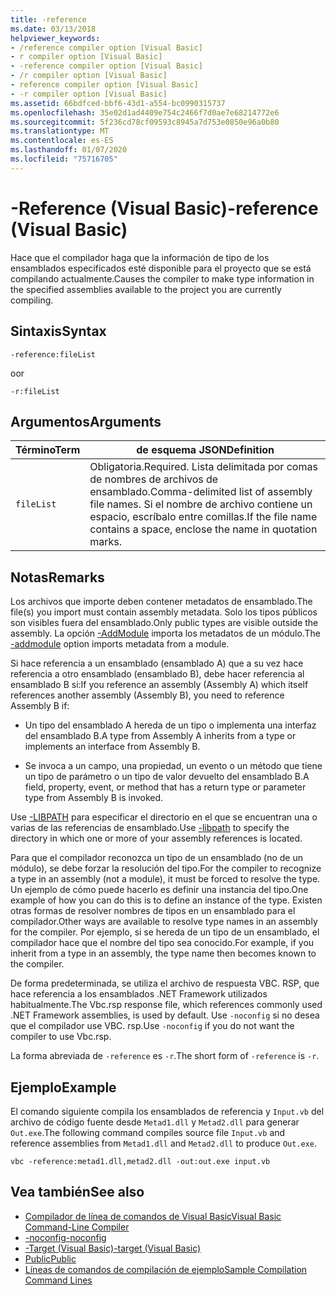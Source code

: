 ```yaml
---
title: -reference
ms.date: 03/13/2018
helpviewer_keywords:
- /reference compiler option [Visual Basic]
- r compiler option [Visual Basic]
- -reference compiler option [Visual Basic]
- /r compiler option [Visual Basic]
- reference compiler option [Visual Basic]
- -r compiler option [Visual Basic]
ms.assetid: 66bdfced-bbf6-43d1-a554-bc0990315737
ms.openlocfilehash: 35e02d1ad4409e754c2466f7d0ae7e68214772e6
ms.sourcegitcommit: 5f236cd78cf09593c8945a7d753e0850e96a0b80
ms.translationtype: MT
ms.contentlocale: es-ES
ms.lasthandoff: 01/07/2020
ms.locfileid: "75716705"
---
```

# <a name="-reference-visual-basic"></a><span data-ttu-id="82a4a-102">-Reference (Visual Basic)</span><span class="sxs-lookup"><span data-stu-id="82a4a-102">-reference (Visual Basic)</span></span>
<span data-ttu-id="82a4a-103">Hace que el compilador haga que la información de tipo de los ensamblados especificados esté disponible para el proyecto que se está compilando actualmente.</span><span class="sxs-lookup"><span data-stu-id="82a4a-103">Causes the compiler to make type information in the specified assemblies available to the project you are currently compiling.</span></span>  
  
## <a name="syntax"></a><span data-ttu-id="82a4a-104">Sintaxis</span><span class="sxs-lookup"><span data-stu-id="82a4a-104">Syntax</span></span>  
  
```console  
-reference:fileList  
```

<span data-ttu-id="82a4a-105">o</span><span class="sxs-lookup"><span data-stu-id="82a4a-105">or</span></span>

```console
-r:fileList  
```  
  
## <a name="arguments"></a><span data-ttu-id="82a4a-106">Argumentos</span><span class="sxs-lookup"><span data-stu-id="82a4a-106">Arguments</span></span>  
  
|<span data-ttu-id="82a4a-107">Término</span><span class="sxs-lookup"><span data-stu-id="82a4a-107">Term</span></span>|<span data-ttu-id="82a4a-108">de esquema JSON</span><span class="sxs-lookup"><span data-stu-id="82a4a-108">Definition</span></span>|  
|---|---|  
|`fileList`|<span data-ttu-id="82a4a-109">Obligatoria.</span><span class="sxs-lookup"><span data-stu-id="82a4a-109">Required.</span></span> <span data-ttu-id="82a4a-110">Lista delimitada por comas de nombres de archivos de ensamblado.</span><span class="sxs-lookup"><span data-stu-id="82a4a-110">Comma-delimited list of assembly file names.</span></span> <span data-ttu-id="82a4a-111">Si el nombre de archivo contiene un espacio, escríbalo entre comillas.</span><span class="sxs-lookup"><span data-stu-id="82a4a-111">If the file name contains a space, enclose the name in quotation marks.</span></span>|  
  
## <a name="remarks"></a><span data-ttu-id="82a4a-112">Notas</span><span class="sxs-lookup"><span data-stu-id="82a4a-112">Remarks</span></span>  
 <span data-ttu-id="82a4a-113">Los archivos que importe deben contener metadatos de ensamblado.</span><span class="sxs-lookup"><span data-stu-id="82a4a-113">The file(s) you import must contain assembly metadata.</span></span> <span data-ttu-id="82a4a-114">Solo los tipos públicos son visibles fuera del ensamblado.</span><span class="sxs-lookup"><span data-stu-id="82a4a-114">Only public types are visible outside the assembly.</span></span> <span data-ttu-id="82a4a-115">La opción [-AddModule](../../../visual-basic/reference/command-line-compiler/addmodule.md) importa los metadatos de un módulo.</span><span class="sxs-lookup"><span data-stu-id="82a4a-115">The [-addmodule](../../../visual-basic/reference/command-line-compiler/addmodule.md) option imports metadata from a module.</span></span>  
  
 <span data-ttu-id="82a4a-116">Si hace referencia a un ensamblado (ensamblado A) que a su vez hace referencia a otro ensamblado (ensamblado B), debe hacer referencia al ensamblado B si:</span><span class="sxs-lookup"><span data-stu-id="82a4a-116">If you reference an assembly (Assembly A) which itself references another assembly (Assembly B), you need to reference Assembly B if:</span></span>  
  
- <span data-ttu-id="82a4a-117">Un tipo del ensamblado A hereda de un tipo o implementa una interfaz del ensamblado B.</span><span class="sxs-lookup"><span data-stu-id="82a4a-117">A type from Assembly A inherits from a type or implements an interface from Assembly B.</span></span>  
  
- <span data-ttu-id="82a4a-118">Se invoca a un campo, una propiedad, un evento o un método que tiene un tipo de parámetro o un tipo de valor devuelto del ensamblado B.</span><span class="sxs-lookup"><span data-stu-id="82a4a-118">A field, property, event, or method that has a return type or parameter type from Assembly B is invoked.</span></span>  
  
 <span data-ttu-id="82a4a-119">Use [-LIBPATH](../../../visual-basic/reference/command-line-compiler/libpath.md) para especificar el directorio en el que se encuentran una o varias de las referencias de ensamblado.</span><span class="sxs-lookup"><span data-stu-id="82a4a-119">Use [-libpath](../../../visual-basic/reference/command-line-compiler/libpath.md) to specify the directory in which one or more of your assembly references is located.</span></span>  
  
 <span data-ttu-id="82a4a-120">Para que el compilador reconozca un tipo de un ensamblado (no de un módulo), se debe forzar la resolución del tipo.</span><span class="sxs-lookup"><span data-stu-id="82a4a-120">For the compiler to recognize a type in an assembly (not a module), it must be forced to resolve the type.</span></span> <span data-ttu-id="82a4a-121">Un ejemplo de cómo puede hacerlo es definir una instancia del tipo.</span><span class="sxs-lookup"><span data-stu-id="82a4a-121">One example of how you can do this is to define an instance of the type.</span></span> <span data-ttu-id="82a4a-122">Existen otras formas de resolver nombres de tipos en un ensamblado para el compilador.</span><span class="sxs-lookup"><span data-stu-id="82a4a-122">Other ways are available to resolve type names in an assembly for the compiler.</span></span> <span data-ttu-id="82a4a-123">Por ejemplo, si se hereda de un tipo de un ensamblado, el compilador hace que el nombre del tipo sea conocido.</span><span class="sxs-lookup"><span data-stu-id="82a4a-123">For example, if you inherit from a type in an assembly, the type name then becomes known to the compiler.</span></span>  
  
 <span data-ttu-id="82a4a-124">De forma predeterminada, se utiliza el archivo de respuesta VBC. RSP, que hace referencia a los ensamblados .NET Framework utilizados habitualmente.</span><span class="sxs-lookup"><span data-stu-id="82a4a-124">The Vbc.rsp response file, which references commonly used .NET Framework assemblies, is used by default.</span></span> <span data-ttu-id="82a4a-125">Use `-noconfig` si no desea que el compilador use VBC. rsp.</span><span class="sxs-lookup"><span data-stu-id="82a4a-125">Use `-noconfig` if you do not want the compiler to use Vbc.rsp.</span></span>  
  
 <span data-ttu-id="82a4a-126">La forma abreviada de `-reference` es `-r`.</span><span class="sxs-lookup"><span data-stu-id="82a4a-126">The short form of `-reference` is `-r`.</span></span>  
  
## <a name="example"></a><span data-ttu-id="82a4a-127">Ejemplo</span><span class="sxs-lookup"><span data-stu-id="82a4a-127">Example</span></span>  
 <span data-ttu-id="82a4a-128">El comando siguiente compila los ensamblados de referencia y `Input.vb` del archivo de código fuente desde `Metad1.dll` y `Metad2.dll` para generar `Out.exe`.</span><span class="sxs-lookup"><span data-stu-id="82a4a-128">The following command compiles source file `Input.vb` and reference assemblies from `Metad1.dll` and `Metad2.dll` to produce `Out.exe`.</span></span>  
  
```console
vbc -reference:metad1.dll,metad2.dll -out:out.exe input.vb  
```  
  
## <a name="see-also"></a><span data-ttu-id="82a4a-129">Vea también</span><span class="sxs-lookup"><span data-stu-id="82a4a-129">See also</span></span>

- [<span data-ttu-id="82a4a-130">Compilador de línea de comandos de Visual Basic</span><span class="sxs-lookup"><span data-stu-id="82a4a-130">Visual Basic Command-Line Compiler</span></span>](../../../visual-basic/reference/command-line-compiler/index.md)
- [<span data-ttu-id="82a4a-131">-noconfig</span><span class="sxs-lookup"><span data-stu-id="82a4a-131">-noconfig</span></span>](../../../visual-basic/reference/command-line-compiler/noconfig.md)
- [<span data-ttu-id="82a4a-132">-Target (Visual Basic)</span><span class="sxs-lookup"><span data-stu-id="82a4a-132">-target (Visual Basic)</span></span>](../../../visual-basic/reference/command-line-compiler/target.md)
- [<span data-ttu-id="82a4a-133">Public</span><span class="sxs-lookup"><span data-stu-id="82a4a-133">Public</span></span>](../../../visual-basic/language-reference/modifiers/public.md)
- [<span data-ttu-id="82a4a-134">Líneas de comandos de compilación de ejemplo</span><span class="sxs-lookup"><span data-stu-id="82a4a-134">Sample Compilation Command Lines</span></span>](../../../visual-basic/reference/command-line-compiler/sample-compilation-command-lines.md)

